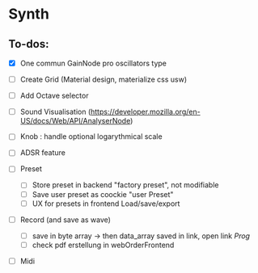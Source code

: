 # Synth

## To-dos:

- [x] One commun GainNode pro oscillators type 
- [ ] Create Grid (Material design, materialize css usw)
- [ ] Add Octave selector
- [ ] Sound Visualisation (https://developer.mozilla.org/en-US/docs/Web/API/AnalyserNode)
- [ ] Knob : handle optional logarythmical scale
- [ ] ADSR feature
- [ ] Preset
  - [ ] Store preset in backend "factory preset", not modifiable
  - [ ] Save user preset as coockie "user Preset"
  - [ ] UX for presets in frontend Load/save/export
- [ ] Record (and save as wave) 
  - [ ] save in byte array -> then data_array saved in link, open link _Prog_ 
  - [ ] check pdf erstellung in webOrderFrontend
- [ ] Midi
 
